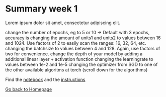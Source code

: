 # Summary week 1
Lorem ipsum dolor sit amet, consectetur adipiscing elit.

change the number of epochs, eg to 5 or 10 -> 
Default with 3 epochs, accuracy is 
changing the amount of units1 and units2 to values between 16 and 1024. Use factors of 2 to easily scan the ranges: 16, 32, 64, etc.
changing the batchsize to values between 4 and 128. Again, use factors of two for convenience.
change the depth of your model by adding a additional linear layer + activation function
changing the learningrate to values between 1e-2 and 1e-5
changing the optimizer from SGD to one of the other available algoritms at torch (scroll down for the algorithms)

Find the [notebook](./notebook.ipynb) and the [instructions](./instructions.md)

[Go back to Homepage](../README.md)
